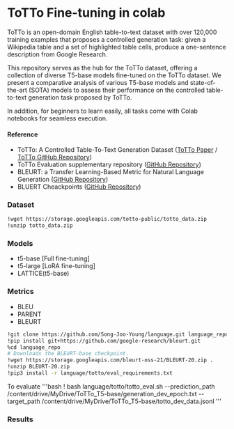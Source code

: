 # ToTTo Fine-tuning in colab
ToTTo is an open-domain English table-to-text dataset with over 120,000 training examples that proposes a controlled generation task: given a Wikipedia table and a set of highlighted table cells, produce a one-sentence description from Google Research. 

This repository serves as the hub for the ToTTo dataset, offering a collection of diverse T5-base models fine-tuned on the ToTTo dataset. We present a comparative analysis of various T5-base models and state-of-the-art (SOTA) models to assess their performance on the controlled table-to-text generation task proposed by ToTTo.

In addition, for beginners to learn easily, all tasks come with Colab notebooks for seamless execution.

#### Reference
* ToTTo: A Controlled Table-To-Text Generation Dataset ([ToTTo Paper](https://arxiv.org/abs/2004.14373) / [ToTTo GitHub Repository](https://github.com/google-research-datasets/ToTTo))
* ToTTo Evaluation supplementary repository ([GitHub Repository](https://github.com/google-research/language/tree/master/language/totto))
* BLEURT: a Transfer Learning-Based Metric for Natural Language Generation ([GitHub Repository](https://github.com/google-research/bleurt?tab=readme-ov-file#bleurt-a-transfer-learning-based-metric-for-natural-language-generation))
* BLUERT Cheackpoints ([GitHub Repository](https://github.com/google-research/bleurt/blob/master/checkpoints.md))

### Dataset
```bash
!wget https://storage.googleapis.com/totto-public/totto_data.zip
!unzip totto_data.zip
```

### Models
* t5-base [Full fine-tuning]
* t5-large [LoRA fine-tuning]
* LATTICE(t5-base)


### Metrics
* BLEU
* PARENT
* BLEURT
```bash
!git clone https://github.com/Song-Joo-Young/language.git language_repo
!pip install git+https://github.com/google-research/bleurt.git
%cd language_repo
# Downloads the BLEURT-base checkpoint.
!wget https://storage.googleapis.com/bleurt-oss-21/BLEURT-20.zip .
!unzip BLEURT-20.zip
!pip3 install -r language/totto/eval_requirements.txt
```

To evaluate
'''bash
! bash language/totto/totto_eval.sh --prediction_path /content/drive/MyDrive/ToTTo_T5-base/generation_dev_epoch.txt --target_path /content/drive/MyDrive/ToTTo_T5-base/totto_dev_data.jsonl
'''


### Results

